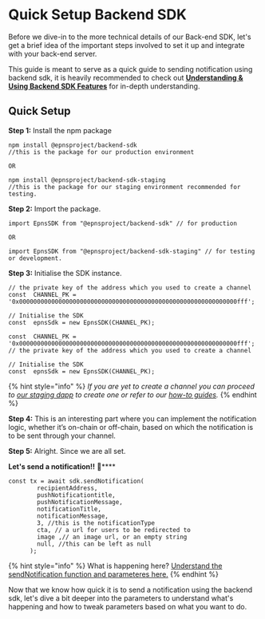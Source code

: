 # Quick Setup Backend SDK

Before we dive-in to the more technical details of our Back-end SDK, let's get a brief idea of the important steps involved to set it up and integrate with your back-end server.&#x20;

This guide is meant to serve as a quick guide to sending notification using backend sdk, it is heavily recommended to check out [**Understanding & Using Backend SDK Features**](understanding-and-using-backend-sdk.md) for in-depth understanding.

## Quick Setup

**Step 1:** Install the npm package

```
npm install @epnsproject/backend-sdk 
//this is the package for our production environment

OR

npm install @epnsproject/backend-sdk-staging 
//this is the package for our staging environment recommended for testing.
```

**Step 2:** Import the package.

```
import EpnsSDK from "@epnsproject/backend-sdk" // for production

OR

import EpnsSDK from "@epnsproject/backend-sdk-staging" // for testing or development.
```

**Step 3:** Initialise the SDK instance.

```
// the private key of the address which you used to create a channel
const  CHANNEL_PK = '0x0000000000000000000000000000000000000000000000000000000000000fff';

// Initialise the SDK
const  epnsSdk = new EpnsSDK(CHANNEL_PK);

const  CHANNEL_PK = '0x0000000000000000000000000000000000000000000000000000000000000fff'; // the private key of the address which you used to create a channel

// Initialise the SDK
const  epnsSdk = new EpnsSDK(CHANNEL_PK);
```

{% hint style="info" %}
_If you are yet to create a channel you can proceed to_ [_our staging dapp_](http://staging-app.epns.io/) _to create one or refer to our_ [_how-to guides_](https://www.notion.so/epns/How-to-EPNS-853afe64839b4cdd8c63209342a783d0)_._
{% endhint %}

**Step 4:**  This is an interesting part where you can implement the notification logic, whether it’s on-chain or off-chain, based on which the notification is to be sent through your channel.

**Step 5:** Alright. Since we are all set.

**Let's send a notification!!** :rocket:****

```
const tx = await sdk.sendNotification(
        recipientAddress,
        pushNotificationtitle,
        pushNotificationMessage,
        notificationTitle,
        notificationMessage,
        3, //this is the notificationType
        cta, // a url for users to be redirected to
        image ,// an image url, or an empty string
        null, //this can be left as null
      );
```

{% hint style="info" %}
What is happening here? [Understand the sendNotification function and parameteres here.](understanding-and-using-backend-sdk.md#sending-notifications-using-the-sdk)
{% endhint %}

Now that we know how quick it is to send a notification using the backend sdk, let's dive a bit deeper into the parameters to understand what's happening and how to tweak parameters based on what you want to do.
